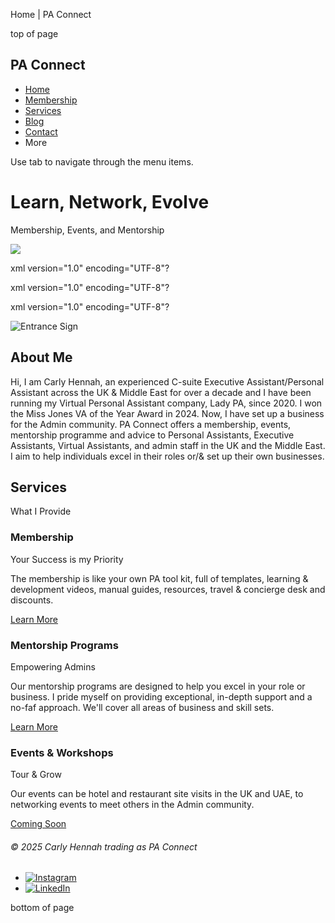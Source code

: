 Home | PA Connect









top of page

PA Connect
----------

* [Home](https://www.paconnect.co)
* [Membership](https://www.paconnect.co/membership)
* [Services](https://www.paconnect.co/services)
* [Blog](https://www.paconnect.co/blog)
* [Contact](https://www.paconnect.co/contact-8)
* More

Use tab to navigate through the menu items.

Learn, Network, Evolve
======================

Membership, Events, and Mentorship

![](https://static.wixstatic.com/media/11062b_8ba255a8768d437d8012b6426d45eec0f000.jpg/v1/fill/w_472,h_634,al_c,q_80,usm_0.66_1.00_0.01,enc_avif,quality_auto/11062b_8ba255a8768d437d8012b6426d45eec0f000.jpg)

xml version="1.0" encoding="UTF-8"?

xml version="1.0" encoding="UTF-8"?

xml version="1.0" encoding="UTF-8"?

![Entrance Sign](https://static.wixstatic.com/media/11062b_64925783fda247b099297a193d3186e9~mv2.jpg/v1/fill/w_601,h_398,al_c,q_80,usm_0.66_1.00_0.01,enc_avif,quality_auto/BG.jpg)

About Me
--------

Hi, I am Carly Hennah, an experienced C-suite Executive Assistant/Personal Assistant across the UK & Middle East for over a decade and I have been running my Virtual Personal Assistant company, Lady PA, since 2020. I won the Miss Jones VA of the Year Award in 2024. Now, I have set up a business for the Admin community. PA Connect offers a membership, events, mentorship programme and advice to Personal Assistants, Executive Assistants, Virtual Assistants, and admin staff in the UK and the Middle East. I aim to help individuals excel in their roles or/& set up their own businesses.

Services
--------

What I Provide

### Membership

Your Success is my Priority

The membership is like your own PA tool kit, full of templates, learning & development videos, manual guides, resources, travel & concierge desk and discounts.

[Learn More](https://www.paconnect.co/membership)

### Mentorship Programs

Empowering Admins

Our mentorship programs are designed to help you excel in your role or business. I pride myself on providing exceptional, in-depth support and a no-faf approach. We'll cover all areas of business and skill sets.

[Learn More](https://www.paconnect.co/services)

### Events & Workshops

Tour & Grow

Our events can be hotel and restaurant site visits in the UK and UAE, to networking events to meet others in the Admin community.

[Coming Soon](https://www.paconnect.co/events)

###### © 2025 Carly Hennah trading as PA Connect

* [![Instagram](https://static.wixstatic.com/media/8d6893330740455c96d218258a458aa4.png/v1/fill/w_33,h_33,al_c,q_85,usm_0.66_1.00_0.01,enc_avif,quality_auto/8d6893330740455c96d218258a458aa4.png)](https://www.instagram.com/_paconnect/)
* [![LinkedIn](https://static.wixstatic.com/media/48a2a42b19814efaa824450f23e8a253.png/v1/fill/w_33,h_33,al_c,q_85,usm_0.66_1.00_0.01,enc_avif,quality_auto/48a2a42b19814efaa824450f23e8a253.png)](https://www.linkedin.com/in/carly-hennah-your-lady-pa/)

bottom of page